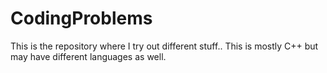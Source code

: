 # CodingProblems
This is the repository where I try out different stuff.. This is mostly C++ but may have different languages as well.